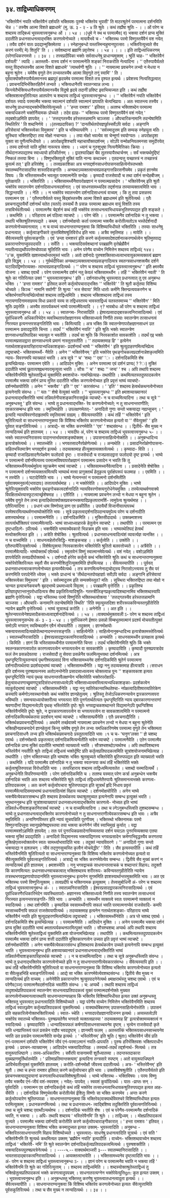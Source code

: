 ## ३४. ताद्विध्याधिकरणम्
'भक्तिरेवैनं नयति भक्तिरेवैनं दर्शयति भक्तिवशः पुरुषो भक्तिरेव भूयसी' ति
माठरश्रुतेर्न परमात्मना दर्शनमिति चेन्न । ' तस्यैष आत्मा विशते ब्रह्मधामे' (मु.
ऊ. ३ - २ - ४ ति श्रुतेः । कथं तर्ह्येषा श्रुतिः -
। । ओं परेण च शब्दस्य ताद्बिध्यं भूयस्त्वात्त्वनुबन्धः ओं । । ५४ । ।(धूमे ने स्थ थ
परमात्मैव( व) भक्त्या दर्शनं प्राप्य मुक्तिं ददातीति प्रधानसाधनत्वाद्भक्तिः
करणत्वेनोच्यते । मायावैभवे च -
' भक्तिस्थः परमो विष्णुस्तयैवैनं वश नयेत् ।
तयैव दर्शनं यातः प्रदद्यान्मुक्तिमेतया । ।
स्नेहानुबन्धो यस्तस्मिन्वहुमानपुरत्सरः ।
भक्तिरित्युच्यते सैव करणं परमी( मे) शितुरि' ति । ।
सर्वशब्दानां ब्रह्मणि प्रवृत्तेश्च । । ५४ । ।
। । इति ताद्विध्याधिकरणम् (परेणाधिकरणमसे । । ३४ । ।
तत्त्वप्रदीपिका
भक्तेः सर्वसाधनेषु प्राधान्यमुक्तम् । श्रुतिं चाह- '' भक्तिरेवैनं दर्शयती' ' त्यादि । अतस्तयै-
वास्य दर्शनं न परमात्मनेति शङ्कां निराकरोति नेत्यादिना । '' एतैरुपायैर्यतते यस्तु विद्भांस्तस्यैव
आत्मा विशते ब्रह्मधामे' 'त्याथर्वणी श्रुतिः । ।
'' नायमात्मा प्रवचनेन लभ्यो न मेधया न बहुना श्रुतेन ।
यमेवैष वृणुते तेन लभ्यस्तस्यैष आत्मा विवृणुते तनूं स्वामि' ' ति ।
पूर्ववाक्योक्तैरुपायैर्यतमानस्य ब्रह्मपुरं हृदयमेव परमात्मा विशते तत्र दृश्यत इत्यर्थः । प्रवेशस्य
नित्यसिद्धत्वात् । प्रवचनादिभिर्भक्तिरहितैर्न लभ्यते । भक्त्यिधानैरपि स्वातन्त्र्यान्न लभ्यः ।
किन्त्येतैर्भक्त्यिधानैरुपायैर्यतमानस्यैव विदुषो हृदये तदानीं प्रविष्ट इवाभिव्यज्यत इति । कथं तर्ह्येषा
भक्तिवशत्वभुतिरित्यत आतपरेण च शब्दस्य ताद्विध्यं भूयस्त्वात्त्वनुबन्धः । । '' भक्तिरेवैनं नयति
भक्तिरेवैनं दर्शयतः त्त्यादेः परमात्मैव भक्त्या स्वात्मानं दर्शयति स्वात्मानं प्रापयति चेत्यभिप्रायः ।
अतः स्वातन्त्य तस्यैव । साधनेषु प्राधान्याद्भक्तेर्भक्तिरेवेत्युच्यते । ' 'हन्ता रामशर' ' इतिवत् ।
अतश्च भक्तिशब्देन परमात्मा भक्त्यधिकरणे भक्तेर्नियामकः प्रोच्यते । तदेव ह्याह- '' भक्तिस्थः
परमो विष्णुस्तयैवैनं वशं नयेत् ' तद्बशोऽहमिति ज्ञापयेत् । ।
' 'तत्तद्गतस्यैव हरेस्तत्तन्नामानि चाञ्जसा ।
औपचारिकनामानि तदन्येषामिति स्थितिरिरं ' ति शब्दनिर्णये । ।(तत्त्वप्रदापिका)
?' 'दानतीर्थतपोयज्ञर्छ्रास्सर्वेऽपि सर्वदा ।
अङ्गानि हरिसेवायां भक्तिस्त्वेका विमुक्तय' ' इति च भविष्यत्पर्वणि । ।
' 'सर्वस्मादुत्तम इति सम्यक् स्नेहयुता मतिः । सुस्थिरा भक्तिरुद्दिष्टा तया मोक्षो नचान्यतः । ।
तया मोक्षो भवत्येव सा चेन्मूर्णा स्वयोग्यतः । अपरोक्षदृशा युक्ता सा पूर्णेत्यभिधीयते । ।
अपरोक्षदृशिश्चापि महाचार्योक्तदर्शनम् । सोऽपि यन्मोक्षनियतमनसा समुदीरयेत् ।
तस्य दर्शनतो याति मुक्तिं नास्त्यत्र संशयः । ।
ध्यानं च गुरुशुभूषा नित्यनैमित्तिकाः क्रियाः । तीर्थदानजपाद्याश्च स्वाध्यायो हरिकीर्तनम् । ।
द्वादश्यादिब्रतं चैव तुलस्यायैरथार्चनम् । सर्वं भक्त्यर्थमुद्दिष्टं निष्कलं तत्तया बिना । ।
विष्णुभक्तियुतो मुक्तिं याति नान्यः कथञ्चन । एतदन्यत्तु यच्छास्त्रं न तच्छास्त्रं कुवर्त्म तत् '
इति हरिवंशेषु । ।
तत्त्वप्रकाशिका
अत्र भगवद्दर्शनसाधनोपासनसाहित्येनोस्तभक्तेः स्वातम्ब्यनिरासादस्ति शास्तदिसङ्गतिः ।
अन्यथाऽव्यक्तत्वाभावप्रसङ्गात्तन्निरसनीयमेव । प्रकृतं ज्ञानमेव विषयः । कि भस्तिसामर्थ्येन
भवत्युत परमात्मनेति सन्देहः । कृष्यादौ राजसेवादौ च तथा दर्शनं सन्देहबीजम् । पूर्वपक्षयति । ।
भक्तिरिति । । भक्तिसामर्थ्येनैवापरोक्षज्ञानं न परमात्मप्रसादेन । ' भक्तिरेवैनम् इति श्रुतौ भक्तेरेव
स्वातन्त्येण दर्शनादिसाधनत्वदर्शनात् । एवं साधनसामथ्यदिव तद्दर्शनान्न तस्याव्यक्तत्वमिति
भावः । सिद्धान्तयति । । नेति । । न भक्तेरेव स्वातन्त्येण दर्शनादिसाधनत्वं वाच्यम् । कि तु तया
प्रसन्नस्य परमात्मन एव । ' एतैरुपायैर्यतते यस्तु बिद्बांस्तस्यैष आत्मा विशते ब्रह्मधाममं इति
श्रुतेरित्यर्थः । एतैः प्रवचनाद्युपायैर्यो दर्शनार्थं यतेत (यतते) तस्यार्थे तैः प्रसन्नः परमात्मा ब्रह्मधाम
वायुं विशति तस्य तत्राविर्भवतीत्यर्थः । परमात्मनैव चेद्दर्शनं कथं तर्हि भक्तेरेव
तत्साधनत्वाभिधायकभुतिरुपपद्यत इति शङ्कते । । कथमिति । । परिहाराय क्ष्मं पठित्वा व्याचष्टे । ।
परेण चेति । । परमात्मनैव दर्शनादिकं न तु भक्त्या । तथापि भक्तिश्रुतिरुपपद्यते । कथम् ।
दर्शनमोक्षयोः कर्ता परमात्मा भक्त्यैव करोतीत्यतोऽत्र भस्तेर्दर्शनादौ करणत्वेनोच्यमानत्वात् । न
च वाच्यं साधनान्तराण्यनुक्त्वा कि विशिष्याभिधीयते भक्तिरिति । तस्याः साधनेषु प्रधानत्वात् ।
कर्तृत्वाङ्गीकारे तूस्तबिशेषश्रुतिविरोध इति भावः । अत्रैव स्मृतिमाह । । मायेति । । सैवेत्यस्यापि
पूर्ववत्सङ्गतिः । एवं 'हन्ता रामशररं इति करणे कर्तृत्वव्यपदेशदर्शनात्करणार्थत्वेन श्रुतिमुपपाद्य
प्रकारान्तरेणाप्युपपादयति । । सर्वेति । । भक्त्यादिसर्वशब्दानां परब्रह्मणि वृत्तेर्ब्रह्मैवैनं
नयतीत्याद्यर्थोपपत्तेश्चोपपन्ना श्रुतिरिति भावः । अनेन परेणैव वाच्येन निमित्तेन शब्दस्य ताद्विध्यं( १४४। '२'क,
युक्तमिति खशस्यार्थान्तरमुस्तं भवति । अतो दर्शनादेः पुरुषशक्तिसाध्यत्वाभावायुकामव्यक्तत्वं
ब्रह्मण इति सिद्धम् । । ५४ । ।
गुर्वर्थदीपिका
अन्यथाऽव्यक्तत्वाभावप्रसङ्गादित्यत्र स्वतन्त्रसाधनशक्त्यैव दर्शने घटादिवद्विष्णोरव्यक्त-
त्वाभावप्रसङ्गादित्यर्थः । '' परेण च शब्दस्य ताद्विध्यं भूयस्त्वात्त्वनुबन्ध' ' इति क्ष्मस्यैव
योजना । चशब्द एवार्थे । परेण परमात्मनैव दर्शनं नतु केवलं भक्तिसामर्थ्येन । तर्हि
'' भक्तिरेवैनं नवती' ' ति श्रुतेः का गतिरित्यत उक्तं '' भूयस्त्वात्त्वनुबन्ध ' इति ।
दर्शनसाधनेषु भूयस्त्वात् प्रधानत्वात् तु एव अनुबन्धः भक्तिः । ' 'हन्ता रामशर' ' इतिवत्
करणे कर्तृत्वोपचाराद्भक्तिः '' भक्तिरेवे' ' ति श्रुतौ कर्तृतया विशिष्य चोच्यते । किञ्च
' नामानि सर्वाणी' ति श्रुत्या ' भज सेवाया' मिति धातोः कर्मणि क्तिन्प्रत्ययकरणेन च
भक्तिर्भगवानित्यभिप्रेत्योक्तं शब्दस्य ताद्विध्यमिति । शब्दस्य भक्तिशब्दस्य ताद्विध्यं तस्य
नारायणादिनामसछस्य विधा प्रकारो यस्य स तद्विधस्तस्य भावस्ताद्विध्यं यतस्तस्माच्च
'' भक्तिरेवैन' ' मिति श्रुतिः प्रवृत्तेति । अस्यैव तात्पर्यकथनं भाष्ये परमात्मैवेत्यादि । ।
९? भावबोधः
ओं परेण च शब्दस्य ताद्विध्यं भूयस्त्वात्त्वनुबन्धः ओं । । ५४ । । स्वातन्त्र्य-
निरासादिति । ईश्वरप्रसादाद्बारकत्वनिरासादित्यर्थः । एवं पूर्वाधिकरणैः अधिकारिभेदेन
व्यवस्थितापरोक्षज्ञानस्य भक्तिसाध्यत्वे निर्णीते तस्याः स्वातन्त्रेण तत्साधनत्वं निरस्यत
इत्यनन्तरसङ्गतिरिति भावः । किमित्यादि । अत्र भक्तिः किं स्वातन्त्रेणापरोक्षज्ञानसाधनं
उत परमात्मनः प्रसादद्वारेति चिन्ता । तदर्थं '' भक्तिरेवैनं नयति' ' इति श्रुतिः भक्तेः
स्वातन्त्रेण ज्ञानसाधनप्रतिपादिका भवत्युत न भवतीति । तदर्थं सा श्रुतिः किं
निरवकाशोत सावकाशेति । तदर्थं एइ भक्तेः परमात्मप्रसादद्वारा ज्ञानसाधनत्वे प्रमाणं
नास्तुतास्तीति । '' तदव्यक्तमाह हि' ' इत्येनेन गतार्थताशङ्कापरिहारायाभ्यधिकाशङ्का-
प्रदर्शनार्थं भाष्ये '' भक्तिरेवैनं ' इति श्रुत्युदाहरणमित्यभिप्रेत्य तद्व्याचष्टे- भक्तिसामर्थ्ये-
नैवेति । अनेन '' भक्तिरेवैनम् ' इति भक्तेरेव पृथङ्गोचकत्वप्रदर्शनान्नेशकृत्यमिति न्याय-
विवरणमपि व्याख्यातं भवति । अत्र सूत्रे '' च' 'शब्दः '' एवा' 'ः । दर्शनादिकमिति शेष
इत्यभिप्रेत्याह- परमात्मन एवेति । । आदिपदेन मुक्ति: । अनेन परमात्मा एवं दर्शनं प्राप्य( ??ः)
मुक्तिं ददातीति भाष्यं छूतात्पश्ह्नथनपरामृत्युत्ता भवति । सौत्रः '' च' ' शब्दः
'' जप्य' ' श्च । अपि तथापि शब्दस्य भक्तिरेवैनमिति श्रुतेस्ताद्विध्यं युक्तमिति क्ष्माशयोज-
नामभिप्रेत्याह- तथापीति । कथमित्यतस्तदुपपादकत्वेन परमात्मैव भक्त्या दर्शनं प्राप्य
मुस्ति ददातीति भक्तिः करणत्वेनोच्यत इति प्रवृत्तं भाष्यं व्याचष्टे- दर्शनमोक्षयोरिति ।
अनेन '' भक्त्यैव' ' इति '' एव' ' कारसंवन्धः । ' 'इति' ' शब्दस्य हेत्वर्थकथनत्वेनोच्यत
इत्यनेनापि संवन्धः । '' यतः '' शेषो वेत्युक्तं भवति । '' भूयस्त्वानुबन्धः '' इति
क्ष्माशव्याख्यानपरं प्रधानत्वाद्भक्तिरिति भाष्यं तन्निवर्तनीयाशङ्कानिरासर्छूकं व्याचष्टे- न च
वाच्यमित्यादिना । तथा च सूत्रे '' अनुबन्धस्तु ' इति संवन्धः । भाष्ये तु प्रधानत्वाद्भक्ति-
रेव करणत्वेनोच्यते; न तु साधनान्तराणीति; एवकारसम्बन्ध इति भावः । स्मृतिमाहेति ।
उपलक्षणमेतत्-
' अनादितो गुणाः सन्तो भक्त्याद्या नह्यप्सुचन् । '
इत्यादि न्यायविवरणोदाहृतमपि स्मृतिवाक्यं ग्राह्यम् । सैवेत्यस्यापीति । कथं तर्हि
'' भक्तिरेवैनं ' इति श्रुतिरित्यतो वा साधनान्तराण्यनुक्त्वा किं विशिष्य भक्तिरेव
कारणत्वेनोच्यत इत्यतो वा '' सैवेत्पुक्तं' ' इति पूर्ववत् सङ्गतिरित्यर्थः । ।
अत्राद्ये- सा भक्तिः करणमेवेति ' 'एव' ' शब्दसंवन्धः । । द्वितीये- सैव मुख्य न
त्वन्यदित्यर्थ इति ज्ञातव्यम् । । ५४ । ।
भावदीपः
अं, परेण च शब्दस्य ताद्विध्यं भूयस्त्वात्त्वनुबन्धः ५- । । भक्तेः स्वातन्त्यनिरासस्य
पादानन्तर्भावमाशङ्क्योक्तम् । । उपासनासाहित्येनोक्तेति । । अनुबन्धादिभ्य इत्यत्रोक्तेत्यर्थः
। । स्वातच्चेति । । भगवतसादनैरपेक्षेणेत्यर्थः । । अन्यथेति । । प्रसादनिरपेक्षेणोपासना-
सहितभस्तिमात्रेण भगवद्दर्शन इत्यर्थः । तदव्यक्तमाह हीत्युक्ताव्यक्तत्वेत्यर्थः । । कृष्यादा-
विति । । कृष्यादौ राजादिप्रसादनैरपेक्ष्येण फलोदयो दृष्टः । राजसेवादौ च राजप्रसादद्वारा
फलोदयो दृष्ट इत्यर्थः । भाष्ये न परमात्मनो दर्शनमित्यस्य परमात्मविषयापरोक्षज्ञानं
परमात्मनः प्रसादेन न भवति किं तु भक्तिसामर्थ्येनेत्यर्थमुपेत्य व्युत्क्रमेण भाष्यं व्याचष्टे । ।
भक्तिसामथ्यनैवेत्यादिना । । प्रसादेनेति शेषोक्तिः । न परमात्मनो दर्शनमव्यक्तत्वमित्यपि
भाष्यार्थ मत्त्वा प्रागुक्तार्थं हेतूकृत्य पूर्वाक्षेपरूपं फलमाह । । एवमिति । । न तस्येति । ।
घटादेरिवेति भावः । । भाष्ये नेत्यनन्तरं न परमात्मनो दर्शनमितीति पूर्ववाक्यमनुवर्त्य(भावदापः)
तत्तात्पर्यार्थमाह । । न भक्तेरेवेति । । आदिपदेन मुक्तिः । भाष्ये श्रुतेरित्युक्तावपि भक्तेरेव
पृथङ्गोचकत्वदर्शनादिति न्यायविवरणोक्त्यनुरोधेनेयमुक्तिः । तस्येत्याथर्वणवाक्ये
विवक्षितार्थस्यास्फुटत्वार्च्छ्रशेषमाह । । एतैरिति । । नायमात्मा प्रवचनेन लभ्यो न मेधया न
बहुना श्रुतेन । यमेवैष वृणुते तेन लभ्य इत्यादिर्थवाक्योक्तप्रवचनभक्त्यादिप्रकृतपरामर्शि-
त्वमुपेत्य श्रुत्यर्थमाह । । एतैरित्यादिना । । प्रधानं धाम विष्णोस्तु प्राण एव प्रकीर्तितः ।
उपायैर्यो विजानीयात्पापस्थं परमेश्वरमित्याथर्वणभाष्योक्तेरिति भावः । सूत्रे
प्रकृतत्वाद्दर्शनादिपदान्वयमुपेत्य परेण च दर्शनादीति क्षशस्यार्थमाह । । परमात्मनैवेति । ।
दर्शनादिकमिति । । मुक्तिसीदादार्थः । उक्तक्ष्माशस्य तात्पर्यार्थोक्तिपरं परमात्मैवेत्यादि-
भाष्यं साध्याध्याहारर्क हेतुत्वेन व्याचष्टे । । तथापीति । । परमात्मन एव दृष्टधादिल्गे-
ऽपीत्यर्थः । भक्त्यैवेति भाष्यस्थैवकारो भिन्नक्रम इति भावः ।
भाष्यस्थेतिपदं हेत्वर्थं मत्त्वोक्तमित्यत इति । । अत्रेति शेषोक्तिः । श्रुतावित्यर्थः ।
प्रधानसाधनत्वादित्यंशं व्यावर्त्यज्ञ व्यनक्ति । । न च वाच्यमिति । । साधनत्वहेतोरसिद्धि-
माशङ्कचाह । । कर्तृत्वेति । । उक्तेति । । एतैरुपायैरित्युक्तेत्यर्थः । विशेषेत्पुक्त्या
निरवकाशत्वेन भक्तिरेवेति श्रुतितो बलवत्तोच्यते । । अत्रैवेति । । परमात्मैवेत्यादि-
भाष्योक्तार्थं एवेत्यर्थः । स्मृतावेनं विष्णुं स्वात्मानमेवेत्यर्थः । वशं नयेत् । वशोऽहमिति
ज्ञापयेदिति तत्वप्रदीपोक्तार्थः ५ । दर्शनादौ हरेरेव कर्तृत्वे कथं भक्तिरेवेति श्रुतिः कथं च
साधनान्तराण्यनुक्त्वा भक्तेरेवोक्तिरित्यतः स्मृतौ सैव करणमीशितुरित्युक्तमिति
ज्ञेयमित्याह । । सैवेत्यस्यापीति । । पूर्ववत् प्रधानसाधनत्वात्करणत्वेनोच्यत इत्यस्यैवेत्यर्थः ।
तत्र करणमित्यनेनाद्यचोद्यस्य निरासोऽन्त्यस्य तु सैव परं करणमिति परपदेनेति ध्येयम् ।
भक्तेः प्राधान्यं च 'तीर्थदानतपोयहार्ज्ञाः सर्वेऽपि सर्वदा । अङ्गानि हरिसेवायां
भक्तिस्त्वेका विमुस्तय' ' इति । सर्वस्मादुत्तम इति सम्यक्येस्तुत? मतिः । सुस्थिरा
भक्तिरुद्दिष्टा तया मोक्षो न चान्यत इत्याचनेकवचनैः बृहद्भाष्ये प्रथमाध्याये विवृतम् । ।
परब्रह्मणि वृत्तेरिति । । प्रकृतिश्च प्रतिज्ञादृष्टान्तानुपरोधादित्यत्र सैषा प्रकृतिरित्यादिश्रुति-
गतस्त्रीलिङ्गप्रकृत्यादिशब्दानामिव भक्तिशब्दस्यापि ब्रह्मणि वृत्तेरित्यर्थः । यद्वा भस्तिस्थः
परमो विष्णुरिति भक्तिस्थत्वोक्त्या ' 'तत्तद्गतस्यैव हरेस्तत्तन्नामानि चाञ्जसा । औपचारि-
कनामानि तदन्येषामिति स्थिति' 'रिति स्मृत्युस्तदिशा शरीररूपकविन्यस्तगृहीतेरिति
न्यायेन ब्रह्मणि वृत्तेरित्यर्थः । भाष्यं सूत्रारूढं करोति । । अनेनेति । । अत इति । ।
श्रुतेरन्यपरत्वेनेशप्रसादैकसाध्यत्वाद्दर्शनादेरित्यर्थः । । ५४ । ।वाक्यार्थमुक्तावली
ऽ- परेण च शब्दस्य ताद्विध्यं भूयस्त्वात्त्वनुसन्धेयः अं- ३ - ३ - ५४ । । पूर्वाधिकरणे
ईश्वरः प्रसन्नो विम्बभूतमात्मानं प्रदर्श्य मोचयतीत्पुक्तं समोऽपि भगवान् स्वविम्बदर्शन एवैनं
मोचयतीति । तदुक्तम् । ज्ञानमोक्षयोः भक्त्यायत्तत्वादित्याक्षेपोत्थानादनन्तरसङ्गतिः ।
साहित्येनेति । साहित्येनानुबन्धादिभ्य इत्यत्रोक्तमस्तेरित्यर्थः । स्वातच्चनिरासादिति ।
ईश्वरप्रसादद्वारकत्वनिरासादित्यर्थः । अन्यथेति । साधनसामर्थ्येन प्रत्यक्षत्व इत्यर्थः ।
किमिति । ज्ञानं किं भस्तिसामर्थ्येनोत परमात्मनेति चिन्ता । तदर्थं भक्तिरेवैनमिति श्रुतिः
किं भक्तेः स्वतन्त्रकारणत्वपरोत कारणत्वपरत्वेन भगवत्परत्वेन वा सावकाशेति ।
कृष्यादाविति । कृष्यादौ पुरुषप्रयत्रादेव फलं तेन प्रसन्नदेवतया । राजसेवादौ तु सेवया
प्रसन्नेनैव फलमित्युभयथा दर्शनमित्यर्थः । अत्र पृथग्दृष्टिरित्युस्तन्यायं पृथगीश्वरप्रसादं विना
भक्तिसामथ्यनेव दर्शनादिकमिति श्रुतेर्न परमात्मना दर्शनादीत्पर्थतया प्रदर्शयद्भाष्यं
व्याचष्टे । भक्तिसामर्थ्येनेति । यद्वा ननु तदव्यक्तमाह हीत्यत्रापि ।।सराधन इति दर्शनस्य
पुरुषप्रयत्नस्य अतोऽनन्तेनेति प्रसादसाध्यत्वस्य चोक्तत्वान्न पुनः '' शङ्कावकाश इत्यतः
पृथग्दृष्टिरिति न्यायं पृथक् साधनान्तरवैलक्षण्येन भक्तिरेवेति भक्तेरपरोक्षादि-
हेतुत्वावधारणाच्छ्रवणपूत्रादिसंराधनासाध्यत्वेऽपि भक्तिसाध्यत्वमस्त्वित्यभ्यधिकाशङ्का-
प्रदर्शकत्वेन व्याकुर्वद्भाष्यं व्याचष्टे । भक्तिसामर्थ्येनेति । यद्वा ननु व्यतिरेकानवस्थितेश्चा-
नपेक्षत्वादितीश्वरव्यतिरेकेण कस्यापि कर्मणोऽनवस्थानोक्तेः कथं भक्तेरेव ज्ञानहेतुत्वम् ।
श्रुतिस्तु तेजोऽधिकरणन्यायेन द्वारकारणत्वपरा भविष्यति । समन्वयाध्यायोक्तरीत्या
भगवत्परा वेति पुनर्गतार्थतेत्यतः पृथग्दृष्टिरिति न्याय द्बारकारणान्तराणां श्रवणादीनां
विद्यमानत्वेऽपि पृथक् भस्तिरेवेति दृष्टेः श्रुतेः भगवद्वाचकशब्दान्तरे विद्यामानेऽपि
पृथग्विशिष्य भक्तिरेवैनमिति दृष्टेः श्रुतेः, न द्वारकारणत्वपरत्वेन वा भगवत्परत्वेन वा
सावकाशत्वमिति न परमात्मनो दर्शनादिकमित्यर्थकतया प्रदर्शयन् भाष्यं व्याचष्टे ।
भक्तिसाम्प्रर्येनेति । एतैः प्रवचनाद्यैरिति । भक्तिर्थकप्रवचनाद्यैरित्यर्थः । अथर्वणे
तर्च्छवाक्ये नायमात्मा प्रवचनेन लभ्यो न मेधया न बहुना श्रुतेनेति भक्तिहीनप्रवचनादेर्न
ज्ञानहेतुत्वं किन्तु यमेवैष वृणुते तेन लभ्यः यमधिकारिणमेष परमात्मा वृणुते तेन
भक्तिमता प्रवचनादिसाधनैः लभ्य इति भक्तिर्थकप्रवचनादेः प्रस्तुतत्वादिति भावः ।१ च च- 'घनुण'लक्त ''
ज्ञे चशब्द एवार्थः । दर्शनमोक्षयोः प्रकृतत्वात् दर्शनादिकमित्यन्वेतीति भावेन
व्याचष्टे । परमात्मनैवेति । एतेन परमात्मैव दर्शनादिकं प्राप्य मुक्तिं ददातीति भाष्यांशो
व्याख्यातो भवति । सौत्रश्चशब्दोऽप्यर्थश्च । अपि तथापिशब्दस्य भस्तिरेवैनं नयतीति श्रुतेः
ताद्विध्यं तद्विधत्वं भक्तेर्दृष्टि प्रति कर्तृत्वप्रतिपादकत्वमिति सूत्रांशयोजनामभिप्रेत्याह ।
तथापीति । एतेन भक्तिरुच्यत इति भाष्यांशः भक्तिः श्रुताबुच्यते भक्तिरेवेति बुतिरुपपद्यत
इति व्याख्यातो भवति । कथमिति । यदि परमात्मैव दर्शनादिकं न तु भक्त्या स्वतन्त्रया
कथं तर्हि भक्तिरेवेति भक्तेः कर्तृत्वश्रुतिरुपपन्ना विरोधादिति भावः । तत्परिहाराय शब्दस्य
ताद्विध्यमित्यावतेत । चशब्दो यस्मादित्यर्थे । अनुबन्धेनेति विपरिणम्यान्वेति । परेण
दर्शनादिकमिति च । ततश्च यस्मात् परेण कर्त्रा अनुबन्धेन भक्त्यैव दर्शनादिकं भवति
अतः शब्दस्य भक्तिरेवेति श्रुतेः ताद्विध्यं तद्विधत्वमेतैरुपायैः श्रुतिसमानत्वभक्तेः करणत्व-
प्रतिपादकत्वम् । अतः करणे कर्तृत्वोपचारा श्रुतिरुपपद्यत इति सूत्रार्थं हृदि निधाय प्रवृत्तं
परमात्मैवेत्यादिसमग्रभाष्यं प्रधानत्वादित्यंशं विहाय व्याचष्टे । दर्शनमोक्षयोरिति । अनेन
भाष्ये भक्त्यैवेत्येवकारसम्बन्ध इति शब्दस्य हेत्वर्थकस्य यथाश्रुतमुच्यत इत्यनेनापि सम्बन्ध
इत्युक्तं भवति । भूयथाननुबन्ध इति सूत्रांशव्याख्यापरं प्रधानसाधनत्वाद्भक्तिरेव कारणत्वे-
नोच्यत इति भाष्यं तन्निवर्त५नीयाशङ्कानिरासर्थं व्याचष्टे । न च वाच्यमित्यादिना । तथा च
ल्गेऽनुबन्धस्त्विति तुशब्दसम्बन्धः । भाष्ये तु प्रधानसाधनत्वाद्भक्तिरेव कारणत्वेनोच्यते न
तु साधनान्तराणीत्येवकारसम्बन्ध इति भावः । अत्रैव स्मृतिमिति । अनाणिणविस्तर इति
न्यायं सूचयन्निति पूरणीयम् । भक्तिस्थो भक्तिनामकः परमो विष्णुरनादिप्लुया
स्वानुग्रहेणेषद्व्यस्तया तया भक्त्या करणेनैनं जीवं स्वाभिमुखं कुर्यात् । यद्वा
परमात्मवशोऽहमिति ज्ञापयेत् । ततः परं पुनरधिकप्रसादेनाभिव्यस्तया दर्शनं ययाऽतः
पुनरभिव्यक्तया एतया भक्त्या मुक्तिं प्रदद्यादिति । अनादितो विद्यमानस्य भक्त्याद्यिणस्य
भगवत्प्रसादेन क्रमेणाभिवृद्धस्यैव करणतया मुक्तिहेएत्वस्योक्तत्वेन स्वतः सामर्थ्याभावादिति
भावः । तदुक्तं न्यायविवरणे । '' अनादितो गुणाः सन्तो भक्त्याद्या न ह्यश्लचन् । जीवं
तद्गुणसुव्यस्ति कृत्वैनं मोचयेद्धीर' ' रिति । सैव इत्यस्यापीति । कथं तर्हि भस्तिरेवैनमिति
श्रुतिरित्यतो वा साधनान्तराण्यनुक्त्वा किं विशिष्य भक्तिरेव करणत्वेनोच्यत इत्यतो वा
सैवेत्युक्तमिति पूर्ववत्सङ्गतिरित्यर्थः ।
अत्राद्ये सा भक्तिः करणमेवेत्येव सम्बन्धः । द्वितीये सैव मुख्यं करणं न त्वन्यदित्यर्थ
इति ज्ञातव्यम् । क्ष्माशस्येति । ननु भगवद्वाचकं साधनान्तरवाचकं च शब्दान्तरं विहाय८ तदुक्तौ किं कारणमित्यत: प्रधानसाधनवाचकत्वात् भक्तिशब्दस्य शरीररूप-
कविन्यस्तगृहीतेरिति न्यायेन तत्रस्थभगवद्वहणायोपादानमिति भूयस्त्वात्त्वनुबन्ध इत्यनेन
सुगममिति ज्ञाशस्यार्थान्तरमुक्तमिति भावः । अत एव भक्तिस्थः परमो विष्णुरित्युक्तम् ।
तत्वप्रदीपे च भक्तिनामक इत्युक्तम् ।
तेत्त्वसुबोधिनी
अं- परेण च शब्दस्य ताद्विध्यं भूयस्त्वात्त्वनुबन्धः अं- । । स्वातन्न्यनिरासादिति ।
ईश्वरप्रसादद्वारकत्वनिरासादित्यर्थः । एवं पूर्वाधिकरणैरधिकारिभेदेन व्यवस्थितापरो-
क्षज्ञानस्य भक्तिसाध्यत्वे निर्णीते तस्य स्वातन्त्रेण तत्साधनत्वं निरस्यत इत्यनन्तरसङ्गति-
रिति भावः । अन्यथेति । सामर्थ्येन व्यक्तत्वे स्वतः परमात्मनो व्यक्तत्वं न स्यादित्यर्थः ।
तथा दर्शनमिति । कृष्यादिकं स्वसामर्थ्येनापि सफलं भवति परमात्मनाप्येवं राजसेवादि-
कमपि स्वसाच्चर्येनापि सफलं राजसेवयापीत्यर्थः । तदव्यक्तमाह इत्यनेन गतार्थताशङ्का-
परिहाराय भाष्ये भक्तिरैवैनं नयति इति श्रुत्युदाहरणमित्यभिप्रेत्य तद्व्याचष्टे । ।
भक्तिसामर्थ्येनेवेति । अत्र प्ते चशब्द एवार्थः । दर्शनादिकमिति शेष इत्यभिप्रेत्याह । ।
परमात्मनैवेति । आदिपदेन मुक्तिः । । अनेन परमात्मैव भक्त्या दर्शनं प्राप्य मुक्तिं ददातीति
भाष्यं क्ष्मतात्पर्यकथनपरमित्पुक्तं भवति । सौत्रश्चशब्द अप्यर्थः अपि तथापि शब्दस्य
भक्तिरेवैनमिति श्रुतेस्ताद्विध्यं युक्तमिति क्षश योजनामभिप्रेत्याह । तथापीति । ।
कथमित्यतस्तदुपपादकत्वेन परमात्मैव भक्त्या दर्शनं प्राप्य शत्ती ददातीति मुक्तिकारणत्वेन
उच्यत इति प्रवृत्तं भाष्यं व्याचष्टे । दर्शनमोक्षयोरिति । अनेन भक्त्यैवेत्येवकारसंवन्ध
इतिशब्दस्य हेत्वर्थकत्वेन उच्यते इत्यनेनापि सम्बन्ध इत्युक्तं भवति । भूयस्त्वात्त्वनुबन्ध इति
क्षशव्याख्यानपरं प्रधानसाधनत्वाद्भक्तिरिति भाष्यं तन्निवर्तनीयाशङ्कापरिहारर्थकं व्याचष्टे
। । न च वाच्यमित्यादिना । तथा च सूत्रे अनुबन्धस्त्विति संवन्धः । भाष्ये तु
प्रधानाद्भक्तिरेव कारणत्वेनोच्यते इति न तु साधनान्तराणीत्येवकारसंवन्धः । सैवेत्यस्यापि
इति । । कथं तर्हि भक्तिरेवैनमिति श्रुतिरित्यतो वा साधनान्तराण्यनुक्त्वा किं विशिष्य
भक्तिरेव कारणत्वेनोच्यत इत्यतो वा सैवेत्कुहभिहि थसङ्गतिरित्यर्थः । आद्ये सा भक्तिः
कारणमेवेत्येवशब्दसंवन्धः । द्वितीये सैव मुख्य न त्वन्यदित्यर्थ इति वाच्यम् । अनेनेवैति
प्रकारान्तरेण श्रुत्युपपादनेनेत्यर्थः क्ष्माक्षरार्थस्तु चशब्द एवार्थः । एवं च परेणैव(ञ्ज)
परमात्मनैवदर्शनादिकं भवतीति संवन्धः । च: अप्यर्थे । तथापि शब्दस्य ताद्विध्यं
तादृशार्थप्रतिपादकत्वं स्वातन्त्रेण साधनत्वाप्रतिपादकत्वं युक्तं परमात्मदर्शनोक्तेः मुख्यत
कारणत्वेनोच्यमानत्वात्तथापि साधनान्तराण्यपहाय किं भक्तिरैव विशिष्याभिधीयत इत्यत
उक्तं अनुबन्धस्तु भक्तिस्तु भूयस्त्वात् प्रधानत्वादिति विशिष्योच्यते । यद्वा परेणैव वाच्येन
निमित्तेन भक्तिरेवैनमिति शब्दस्य ताद्विध्यं स्वातञ्ज्येण कर्तृत्वप्रतिपादकत्वं युक्तमित्यर्थः ।
वाक्यार्थबिबरणम्
उपासनसाहित्येनोस्तेति । उपासनं प्रति सहकारित्वेनोक्तभक्तिरित्यर्थः । स्वात-
च्चेति । भगवदपरोक्षज्ञानादिजनन इत्यर्थः । अव्यस्तत्वेऽपि भक्तेरेव स्वातच्चे भक्तिरूप-
पुरुषप्रयतेनैव भगवतो व्यक्तत्वप्रास्या ' तदव्यक्तमाह हि' इत्यत्रोक्तमव्यक्तत्वं न
स्यादित्यर्थः । कृष्यादाविति । धान्यादिरूपफलं कर्षणादिसाधनसाच्चयनेव दृष्टम् । भृत्येन
राजसेवादौ कृते सति धनप्राप्तिरूपं फलं प्रसन्नेन राज्ञैव भवददृष्टम् । ज्ञानमपि फलम् ।
अतस्तत्किं भक्तिरूपसाधनसाच्चयनेव भवति उत प्रसन्नेन परमात्मनैवेति सन्देह इत्यर्थः ।
' भस्तिरेवैनम्' इति श्रुतिः ( श्रुताः) भक्तिरेवैनं जीवं प्रति एनं-परमात्मनं दर्शयति
भक्तिरेवैनं जीवं एनं-परमाऽत्मानं नयति-प्रापयति । पुरुषः हरिर्भक्तिवशः भक्तिपराधीन
इत्यर्थः । प्रवचन-व्याख्यानम् । आदिपदेन भक्त्यादिपरिग्रहः । तस्यार्थं-तदर्थं तद्दर्शनार्थ-
मित्यर्थः । तत्र वायुरूपाधिष्ठाने । तस्य-अधिकारिणः । सर्वैरपि वासनामयी
शूर्तैध्यातव्या । तदन्तस्तदाकारा मुख्यप्राणमूर्तिर्थातव्येति । ' प्रतिमाप्रतिमान्तक्त्याम्'
इत्यादिना तन्त्रसारे स्पष्टम् । अतो वायुरूपाधिष्ठाने आविर्भवतीत्युक्तं युक्तमिति
ज्ञातव्यम् । करोति-दर्शनमोक्षौ जीवस्य ददातीत्यर्थः । अत्र- ' भस्तिरेवैनम्' इति श्रुतौ ।
तथा च हन्ता रामशर इतिवत् करणे कर्तृत्वोपचार इति भावः । उक्तविशेषश्रुतीति ।
एतैरुपायैर्यतते इति प्रवचनभक्त्याद्युपायानां करणत्वाभिधायकविशेषश्रुतीत्यर्थः । भाष्ये
भक्तिस्थः - भक्तिविषयः । परमः विष्णुः तयैव भक्त्यैव एनं-जीवं वशं-स्ववशम् । नयेत्-
पापयेत् । स्ववशं कुर्यादित्यर्थः । यातः -प्राप्तः सन् । पूर्ववदिति । परमात्मन एव
दर्शनादिकर्तृत्वे कथं तर्हि भक्तेरेव तत्साधनत्वाभिधायकश्रुतिरुपपद्यत इत्यत आह- सैवेति
। । दर्शनादिकं विष्णुर्भवत्यैव करोतीत्येवं ईशितुः विष्णोः सा भक्तिः करणमेव ।
अन्तः करणे कर्तृत्वोपचारेण श्रुतिरुपपन्ना । साधनान्तराण्यनुक्त्वा किं भक्तिरेव(वाक्यार्थविवश्चरे
विशिष्याभिधीयत इत्यतः परमित्युक्तम् । प्रधानकरणमित्यर्थः । तथा च प्रधानसाधन-
त्वाद्बिशिष्य तदुक्तिरिति पूर्ववत्सगतिरित्यर्थः । तथा च सूत्रे चशब्द एवार्थोऽप्यर्थश्च । ।
दर्शनादिकं भवतीति शेषः । एवं च परेणैव-परमात्मनैव दर्शनादिकं भवति, न भक्त्या । ।
अपि- तथापि शब्दस्य ' भस्तिरेवैनमि' ति श्रुतेः । । ताद्विध्यम् । । मोक्षप्रतिपादकत्वं
युज्यते । परमात्मैव भक्त्या दर्शनादि करोतीति करणे कर्तृत्वोपचाराङ्गीकारात् । ' हन्ता
रामशरः ' इतिवत् । साधनान्तराण्यनुक्त्वा विशिष्य भक्तिः कस्मादुच्यत इत्यत उक्तम्-
भूयस्त्वादिति । अनुबन्धः - भक्तिरितरसाधनान्तराणि विहाय विशिष्योच्यते । भूयस्त्वात्-
साधनेषु प्रधानत्वादिति सूत्रार्थः । एवं सति ' भक्तिरेवैनमि ति श्रुत्यर्थः कथमित्यत उक्तम्
'ब्रह्मैवेन नयति' इत्यादीति । वाच्येन- भक्तिशब्दवाच्येन शब्दस्य ताद्विध्यं ' भक्तिरेवै-
नमि' ति श्रुते स्वातन्त्रेण दर्शनादिकर्तृत्वप्रतिपादकत्वमित्यर्थः । पुरुषशक्तीति ।
भक्त्यादिरूपपुरुषप्रयत्रेनेत्यर्थः । ।
----५.--
वाक्यार्थमञ्जरी
३---
स्वातम्ब्यानिरासादिति । । भावतसादाद्बारकत्वनिरासादित्यर्थः । । अव्यक्तत्वाभावेति
। । भक्तिसामथ्यनेव दृष्टत्वादिति भावः । ।
अं- परेण च शब्दस्य ताद्विध्यं भूयस्त्वात्त्वनुबन्धः ऽ- । । ज्ञानं परेण च परमात्मनैव
भवति न भक्त्या तर्हि ' भक्तिरेवैनमि ति श्रुतेः का गतिरित्युत्ताम् । । शब्दस्य ताद्विध्यमिति
। । शब्दस्योक्तश्रुतेस्ताद्विध्यं तु भक्तिहेतुत्वप्रतिपादकत्वं भक्तेः करणत्वादुपपन्नम् ।
साधनातरत्यग्नेन भक्तेरेवेत्युत्तिgn: कुत इत्यत उक्तम् । । भूयस्त्वात्त्वनुबन्ध इति । ।
अनुबन्धस्तु भक्तिस्तु करणेषु भूयस्त्वातधानत्वादुता इत्यर्थः । । सैवेत्यस्यापीति । ।
साधनान्तराण्यनुक्त्वा किं विशिष्य भक्तिरेव करणत्वेनोच्यत इत्यतः सैवेत्युत्तामिति
पूर्वसकूतिरित्यर्थः । तथा च सैव मुख्य न त्वन्यदित्यर्थः । । ३४ । ।
